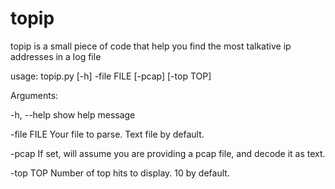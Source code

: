 # topip

topip is a small piece of code that help you find the most talkative ip addresses in a log file

usage: topip.py [-h] -file FILE [-pcap] [-top TOP]

Arguments:

  -h, --help  show help message 
  
  -file FILE  Your file to parse. Text file by default.
  
  -pcap       If set, will assume you are providing a pcap file, and decode it as text. 
  
  -top TOP    Number of top hits to display. 10 by default.
  
